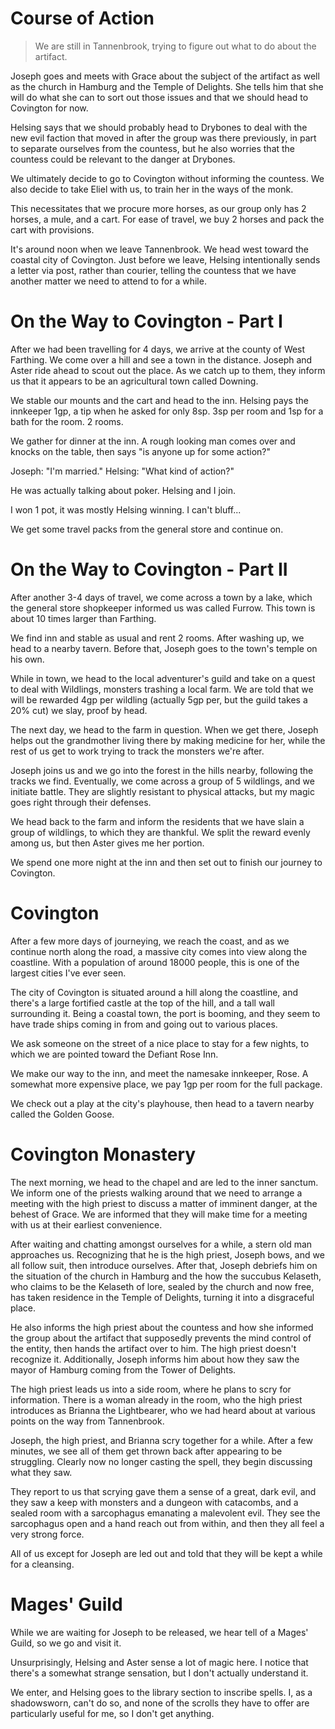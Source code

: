 # Course of Action
>We are still in Tannenbrook, trying to figure out what to do about the artifact.

Joseph goes and meets with Grace about the subject of the artifact as well as the church in Hamburg and the Temple of Delights. She tells him that she will do what she can to sort out those issues and that we should head to Covington for now.

Helsing says that we should probably head to Drybones to deal with the new evil faction that moved in after the group was there previously, in part to separate ourselves from the countess, but he also worries that the countess could be relevant to the danger at Drybones.

We ultimately decide to go to Covington without informing the countess. We also decide to take Eliel with us, to train her in the ways of the monk.

This necessitates that we procure more horses, as our group only has 2 horses, a mule, and a cart. For ease of travel, we buy 2 horses and pack the cart with provisions.

It's around noon when we leave Tannenbrook. We head west toward the coastal city of Covington. Just before we leave, Helsing intentionally sends a letter via post, rather than courier, telling the countess that we have another matter we need to attend to for a while.

# On the Way to Covington - Part I
After we had been travelling for 4 days, we arrive at the county of West Farthing. We come over a hill and see a town in the distance. Joseph and Aster ride ahead to scout out the place. As we catch up to them, they inform us that it appears to be an agricultural town called Downing.

We stable our mounts and the cart and head to the inn. Helsing pays the innkeeper 1gp, a tip when he asked for only 8sp. 3sp per room and 1sp for a bath for the room. 2 rooms.

We gather for dinner at the inn. A rough looking man comes over and knocks on the table, then says "is anyone up for some action?"

Joseph: "I'm married."
Helsing: "What kind of action?"

He was actually talking about poker. Helsing and I join.

I won 1 pot, it was mostly Helsing winning. I can't bluff...

We get some travel packs from the general store and continue on.

# On the Way to Covington - Part II
After another 3-4 days of travel, we come across a town by a lake, which the general store shopkeeper informed us was called Furrow. This town is about 10 times larger than Farthing.

We find inn and stable as usual and rent 2 rooms. After washing up, we head to a nearby tavern. Before that, Joseph goes to the town's temple on his own.

While in town, we head to the local adventurer's guild and take on a quest to deal with Wildlings, monsters trashing a local farm. We are told that we will be rewarded 4gp per wildling (actually 5gp per, but the guild takes a 20% cut) we slay, proof by head.

The next day, we head to the farm in question. When we get there, Joseph helps out the grandmother living there by making medicine for her, while the rest of us get to work trying to track the monsters we're after.

Joseph joins us and we go into the forest in the hills nearby, following the tracks we find. Eventually, we come across a group of 5 wildlings, and we initiate battle. They are slightly resistant to physical attacks, but my magic goes right through their defenses.

We head back to the farm and inform the residents that we have slain a group of wildlings, to which they are thankful. We split the reward evenly among us, but then Aster gives me her portion.

We spend one more night at the inn and then set out to finish our journey to Covington.
# Covington
After a few more days of journeying, we reach the coast, and as we continue north along the road, a massive city comes into view along the coastline. With a population of around 18000 people, this is one of the largest cities I've ever seen.

The city of Covington is situated around a hill along the coastline, and there's a large fortified castle at the top of the hill, and a tall wall surrounding it. Being a coastal town, the port is booming, and they seem to have trade ships coming in from and going out to various places.

We ask someone on the street of a nice place to stay for a few nights, to which we are pointed toward the Defiant Rose Inn.

We make our way to the inn, and meet the namesake innkeeper, Rose. A somewhat more expensive place, we pay 1gp per room for the full package.

We check out a play at the city's playhouse, then head to a tavern nearby called the Golden Goose.

# Covington Monastery
The next morning, we head to the chapel and are led to the inner sanctum. We inform one of the priests walking around that we need to arrange a meeting with the high priest to discuss a matter of imminent danger, at the behest of Grace. We are informed that they will make time for a meeting with us at their earliest convenience.

After waiting and chatting amongst ourselves for a while, a stern old man approaches us. Recognizing that he is the high priest, Joseph bows, and we all follow suit, then introduce ourselves. After that, Joseph debriefs him on the situation of the church in Hamburg and the how the succubus Kelaseth, who claims to be the Kelaseth of lore, sealed by the church and now free, has taken residence in the Temple of Delights, turning it into a disgraceful place.

He also informs the high priest about the countess and how she informed the group about the artifact that supposedly prevents the mind control of the entity, then hands the artifact over to him. The high priest doesn't recognize it. Additionally, Joseph informs him about how they saw the mayor of Hamburg coming from the Tower of Delights.

The high priest leads us into a side room, where he plans to scry for information. There is a woman already in the room, who the high priest introduces as Brianna the Lightbearer, who we had heard about at various points on the way from Tannenbrook.

Joseph, the high priest, and Brianna scry together for a while. After a few minutes, we see all of them get thrown back after appearing to be struggling. Clearly now no longer casting the spell, they begin discussing what they saw.

They report to us that scrying gave them a sense of a great, dark evil, and they saw a keep with monsters and a dungeon with catacombs, and a sealed room with a sarcophagus emanating a malevolent evil. They see the sarcophagus open and a hand reach out from within, and then they all feel a very strong force.

All of us except for Joseph are led out and told that they will be kept a while for a cleansing.

# Mages' Guild
While we are waiting for Joseph to be released, we hear tell of a Mages' Guild, so we go and visit it.

Unsurprisingly, Helsing and Aster sense a lot of magic here. I notice that there's a somewhat strange sensation, but I don't actually understand it.

We enter, and Helsing goes to the library section to inscribe spells. I, as a shadowsworn, can't do so, and none of the scrolls they have to offer are particularly useful for me, so I don't get anything.